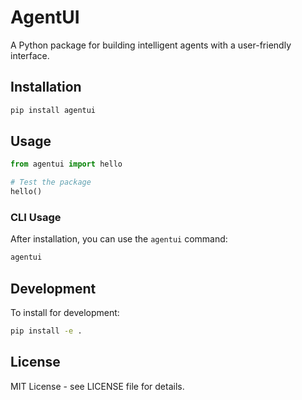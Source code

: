 # AgentUI

A Python package for building intelligent agents with a user-friendly interface.

## Installation

```bash
pip install agentui
```

## Usage

```python
from agentui import hello

# Test the package
hello()
```

### CLI Usage

After installation, you can use the `agentui` command:

```bash
agentui
```

## Development

To install for development:

```bash
pip install -e .
```

## License

MIT License - see LICENSE file for details.